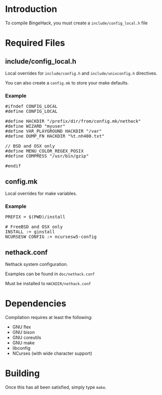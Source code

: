 # Introduction
To compile BingeHack, you must create a `include/config_local.h` file

# Required Files
## include/config_local.h
Local overrides for `include/config.h` and `include/unixconfig.h` directives.

You can also create a `config.mk` to store your make defaults.

### Example
<pre>
#ifndef CONFIG_LOCAL
#define CONFIG_LOCAL

#define HACKDIR "/prefix/dir/from/config.mk/nethack"
#define WIZARD "myuser"
#define VAR_PLAYGROUND HACKDIR "/var"
#define DUMP_FN HACKDIR "%t.nh400.txt"

// BSD and OSX only
#define MENU_COLOR_REGEX_POSIX
#define COMPRESS "/usr/bin/gzip"

#endif
</pre>

## config.mk
Local overrides for make variables.

### Example
<pre>
PREFIX = $(PWD)/install

# FreeBSD and OSX only
INSTALL := ginstall
NCURSESW_CONFIG := ncursesw5-config
</pre>

## nethack.conf
Nethack system configuration.

Examples can be found in `doc/nethack.conf`

Must be installed to `HACKDIR/nethack.conf`

# Dependencies
Compilation requires at least the following:

- GNU flex
- GNU bison
- GNU coreutils
- GNU make
- libconfig
- NCurses (with wide character support)

# Building
Once this has all been satisfied, simply type `make`.

<!-- vim: set tw=80 fo=tcroqn2 ft=mkd: -->

